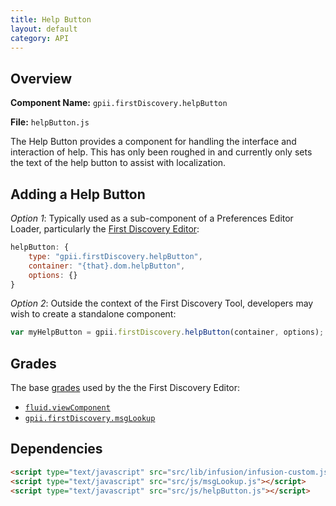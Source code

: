 ```yaml
---
title: Help Button
layout: default
category: API
---
```


## Overview

**Component Name:** `gpii.firstDiscovery.helpButton`

**File:** `helpButton.js`

The Help Button provides a component for handling the interface and interaction of help.
This has only been roughed in and currently only sets the text of the help button to
assist with localization.

## Adding a Help Button

*Option 1*: Typically used as a sub-component of a Preferences Editor Loader,
particularly the [First Discovery Editor](firstDiscoveryEditor.md):
```javascript
helpButton: {
    type: "gpii.firstDiscovery.helpButton",
    container: "{that}.dom.helpButton",
    options: {}
}
```

*Option 2*: Outside the context of the First Discovery Tool, developers may wish to create a standalone component:
```javascript
var myHelpButton = gpii.firstDiscovery.helpButton(container, options);
```

## Grades

The base [grades](http://docs.fluidproject.org/infusion/development/ComponentGrades.html)
used by the the First Discovery Editor:

* [`fluid.viewComponent`](http://docs.fluidproject.org/infusion/development/ComponentGrades.html)
* [`gpii.firstDiscovery.msgLookup`](msgLookup.md)

## Dependencies

```html
<script type="text/javascript" src="src/lib/infusion/infusion-custom.js"></script>
<script type="text/javascript" src="src/js/msgLookup.js"></script>
<script type="text/javascript" src="src/js/helpButton.js"></script>
```
